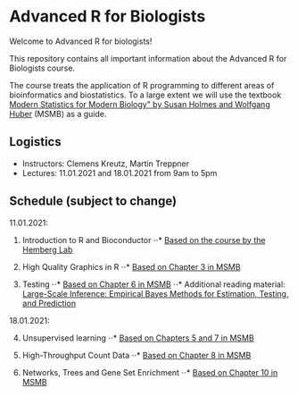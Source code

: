 # Advanced R for Biologists

Welcome to Advanced R for biologists!

This repository contains all important information about the Advanced R for Biologists course.

The course treats the application of R programming to different areas of bioinformatics and biostatistics. To a large extent we will use the textbook [Modern Statistics for Modern Biology" by Susan Holmes and Wolfgang Huber](https://web.stanford.edu/class/bios221/book/index.html) (MSMB) as a guide. 

## Logistics  

- Instructors: Clemens Kreutz, Martin Treppner
- Lectures: 11.01.2021 and 18.01.2021 from 9am to 5pm

## Schedule (subject to change) 

11.01.2021:

1. Introduction to R and Bioconductor
⋅⋅* [Based on the course by the Hemberg Lab](https://scrnaseq-course.cog.sanger.ac.uk/website/introduction-to-rbioconductor.html)

2. High Quality Graphics in R
⋅⋅* [Based on Chapter 3 in MSMB](https://web.stanford.edu/class/bios221/book/Chap-Graphics.html)

3. Testing
⋅⋅* [Based on Chapter 6 in MSMB](https://web.stanford.edu/class/bios221/book/Chap-Testing.html)
⋅⋅* Additional reading material: [Large-Scale Inference: Empirical Bayes Methods for Estimation, Testing, and Prediction](https://statweb.stanford.edu/~ckirby/brad/LSI/monograph_CUP.pdf)

18.01.2021:

4. Unsupervised learning
⋅⋅* [Based on Chapters 5 and 7 in MSMB](https://web.stanford.edu/class/bios221/book/Chap-Clustering.html)

5. High-Throughput Count Data
⋅⋅* [Based on Chapter 8 in MSMB](https://web.stanford.edu/class/bios221/book/Chap-CountData.html)

6. Networks, Trees and Gene Set Enrichment
⋅⋅* [Based on Chapter 10 in MSMB](https://web.stanford.edu/class/bios221/book/Chap-Graphs.html)
